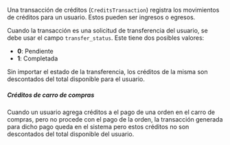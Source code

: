 Una transacción de créditos (`CreditsTransaction`) registra los movimientos de créditos para un usuario.
Estos pueden ser ingresos o egresos.

Cuando la transacción es una solicitud de transferencia del usuario, se debe usar el campo `transfer_status`.
Este tiene dos posibles valores:

- **0**: Pendiente
- **1**: Completada

Sin importar el estado de la transferencia, los créditos de la misma son descontados del total disponible para el usuario.

##### Créditos de carro de compras

Cuando un usuario agrega créditos a el pago de una orden en el carro de compras, pero no procede con el pago de
la orden, la transacción generada para dicho pago queda en el sistema pero estos créditos no son descontados del
total disponible del usuario.
